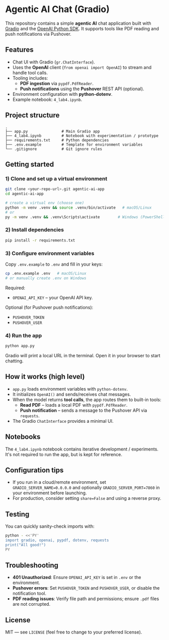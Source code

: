 # Agentic AI Chat (Gradio)

This repository contains a simple **agentic AI** chat application built with [Gradio](https://gradio.app/) and the [OpenAI Python SDK](https://github.com/openai/openai-python). It supports tools like PDF reading and push notifications via Pushover.

## Features

- Chat UI with Gradio (`gr.ChatInterface`).
- Uses the **OpenAI** client (`from openai import OpenAI`) to stream and handle tool calls.
- Tooling includes:
  - **PDF ingestion** via `pypdf.PdfReader`.
  - **Push notifications** using the **Pushover** REST API (optional).
- Environment configuration with **python-dotenv**.
- Example notebook: `4_lab4.ipynb`.

## Project structure

```
.
├── app.py               # Main Gradio app
├── 4_lab4.ipynb         # Notebook with experimentation / prototype
├── requirements.txt     # Python dependencies
├── .env.example         # Template for environment variables
└── .gitignore           # Git ignore rules
```

## Getting started

### 1) Clone and set up a virtual environment
```bash
git clone <your-repo-url>.git agentic-ai-app
cd agentic-ai-app

# create a virtual env (choose one)
python -m venv .venv && source .venv/bin/activate   # macOS/Linux
# or
py -m venv .venv && .venv\Scripts\activate        # Windows (PowerShell)
```

### 2) Install dependencies
```bash
pip install -r requirements.txt
```

### 3) Configure environment variables
Copy `.env.example` to `.env` and fill in your keys:
```bash
cp .env.example .env   # macOS/Linux
# or manually create .env on Windows
```

Required:
- `OPENAI_API_KEY` – your OpenAI API key.

Optional (for Pushover push notifications):
- `PUSHOVER_TOKEN`
- `PUSHOVER_USER`

### 4) Run the app
```bash
python app.py
```
Gradio will print a local URL in the terminal. Open it in your browser to start chatting.

## How it works (high level)

- `app.py` loads environment variables with `python-dotenv`.
- It initializes `OpenAI()` and sends/receives chat messages.
- When the model returns **tool calls**, the app routes them to built-in tools:
  - **Read PDF** – loads a local PDF with `pypdf.PdfReader`.
  - **Push notification** – sends a message to the Pushover API via `requests`.
- The Gradio `ChatInterface` provides a minimal UI.

## Notebooks

The `4_lab4.ipynb` notebook contains iterative development / experiments. It's not required to run the app, but is kept for reference.

## Configuration tips

- If you run in a cloud/remote environment, set `GRADIO_SERVER_NAME=0.0.0.0` and optionally `GRADIO_SERVER_PORT=7860` in your environment before launching.
- For production, consider setting `share=False` and using a reverse proxy.

## Testing

You can quickly sanity-check imports with:
```bash
python - <<'PY'
import gradio, openai, pypdf, dotenv, requests
print("All good!")
PY
```

## Troubleshooting

- **401 Unauthorized**: Ensure `OPENAI_API_KEY` is set in `.env` or the environment.
- **Pushover errors**: Set `PUSHOVER_TOKEN` and `PUSHOVER_USER`, or disable the notification tool.
- **PDF reading issues**: Verify file path and permissions; ensure `.pdf` files are not corrupted.

## License

MIT — see `LICENSE` (feel free to change to your preferred license).
